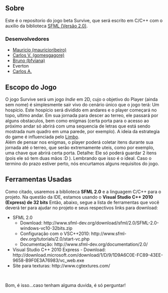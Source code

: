 <h2>Sobre</h2>
<p>Este é o repositorio do jogo beta Survive, que será escrito em C/C++ com o auxilio da biblioteca <a href="http://www.sfml-dev.org/" target="_blank">SFML (Versão 2.0)</a>.</p>

<h3>Desenvolvedores</h3>
<ul>
<li><a href="https://github.com/mauricioribeiro" target="_blank">Mauricio (mauricioribeiro)</a></li>
<li><a href="https://github.com/gomesgagore" target="_blank">Carlos V. (gomesgagore)</a></li>
<li><a href="https://github.com/bfviana" target="_blank">Bruno (bfviana)</a></li>
<li>Everton</li>
<li><a href="https://github.com/carlosrjunior" target="_blank">Carlos A.</a></li>
</ul>

<h2>Escopo do Jogo</h2>
<p>O jogo Survive será um jogo <i>Indie</i> em 2D, cujo o objetivo do Player (ainda sem nome) é simplesmente sair vivo do cenário único que o jogo terá: Um hospício. Este hospício será dividido em andares e o player começará no topo, ultimo andar. Em sua jornada para descer ao terreo, ele passará por alguns obstaculos, bem como enigmas (certa porta para o acesso ao próximo andar só abrirá com uma sequencia de letras que está sendo mostrada num quadro em uma parede, por exemplo). A ideia da estrategia do game é influenciada pelo <a href="http://limbogame.org/" target="_blank">Limbo</a>.<br>Além de pensar nos enigmas, o player poderá coletar itens durante sua jornada até o terreo, que serão extremamente uteis, como por exemplo, uma chave que abrirá certa porta. Detalhe: Ele só poderá guardar 2 itens (pois ele só tem duas mãos :D ). Lembrando que isso é o ideal. Caso o termino do prazo estiver perto, nós encurtamos alguns requisitos do jogo.</p>

<h2>Ferramentas Usadas</h2>
<p>Como citado, usaremos a biblioteca <b>SFML 2.0</b> e a linguagem C/C++ para o projeto. Na questão da IDE, estamos usando o <b>Visual Studio C++ 2010 (Express) de 32 bits</b>  Então, abaixo, segue a lista de ferramentas que você deverá ter para ajudar no projeto e seus respectivos links para download:</p>
<ul>
<li>SFML 2.0
<ul>
<li>Download: http://www.sfml-dev.org/download/sfml/2.0/SFML-2.0-windows-vc10-32bits.zip</li>
<li>Configuração com o VSC++2010: http://www.sfml-dev.org/tutorials/2.0/start-vc.php</li>
<li>Documentação: http://www.sfml-dev.org/documentation/2.0/</li>
</ul>
<li>Visual Studio C++ 2010 Express - Download: http://download.microsoft.com/download/1/D/9/1D9A6C0E-FC89-43EE-9658-B9F0E3A76983/vc_web.exe</li>
<li>Site para texturas: http://www.cgtextures.com/</li>
</ul>
<br>
<p>Bom, é isso...caso tenham alguma duvida, é só perguntar!</p>
